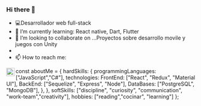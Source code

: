 ### Hi there 👋

- 💻Desarrollador web full-stack
- 🌱 I’m currently learning: React native, Dart, Flutter
- 👯 I’m looking to collaborate on ...Proyectos  sobre desarrollo movile y juegos con Unity
- 
- 📫 How to reach me: 
<a href="https://www.linkedin.com/in/gabriel-iciarte/">
  <img align="left" alt="Gabriel's LinkdeIn" width="22px" src="https://cdn.jsdelivr.net/npm/simple-icons@v3/icons/linkedin.svg" />
</a>
const aboutMe = {
  hardSkills: {
    programmingLanguages: ["JavaScript","C#"],
    technologies: 
      FrontEnd: ["React", "Redux", "Material UI"],
      BackEnd: ["Sequelize", "Express", "Node"],
      DataBases: ["PostgreSQL", "MongoDB"],
    },
  },
  softSkills: ["discipline", "curiosity", "communication", "work-team","creativity"],
  hobbies: ["reading","cocinar", "learning"]
};
